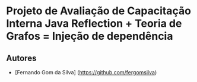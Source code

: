 # Projeto de Avaliação de Capacitação Interna Java Reflection + Teoria de Grafos = Injeção de dependência

## Autores
- [Fernando Gom da Silva] (https://github.com/fergomsilva)
